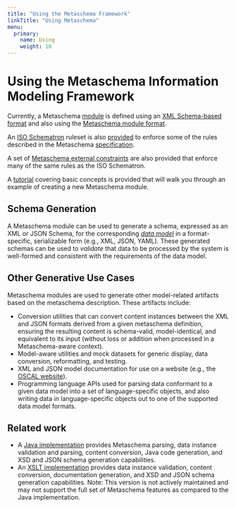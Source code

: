 ```yaml
---
title: "Using the Metaschema Framework"
linkTitle: "Using Metaschema"
menu:
  primary:
    name: Using
    weight: 10
---
```


# Using the Metaschema Information Modeling Framework

Currently, a Metaschema [module](/specification/glossary/#metaschema-module) is defined using an [XML Schema-based format](https://github.com/metaschema-framework/metaschema/blob/develop/schema/xml/metaschema.xsd) and also using the [Metaschema module format](https://github.com/metaschema-framework/metaschema/blob/develop/schema/metaschema/metaschema-module-metaschema.xml).

An [ISO Schematron](https://schematron.com/) ruleset is also [provided](https://github.com/usnistgov/metaschema-xslt/blob/develop/src/validate/metaschema-composition-check.sch) to enforce some of the rules described in the Metaschema [specification](/specification/).

A set of [Metaschema external constraints](https://github.com/metaschema-framework/metaschema/blob/develop/schema/metaschema/metaschema-module-constraints.xml) are also provided that enforce many of the same rules as the ISO Schematron.

A [tutorial](/tutorials/1-getting-started/) covering basic concepts is provided that will walk you through an example of creating a new Metaschema module.

## Schema Generation

A Metaschema module can be used to generate a schema, expressed as an XML or JSON Schema, for the corresponding [*data model*](/specification/glossary/#data-model) in a format-specific, serializable form (e.g., XML, JSON, YAML). These generated schemas can be used to *validate* that data to be processed by the system is well-formed and consistent with the requirements of the data model.

## Other Generative Use Cases

Metaschema modules are used to generate other model-related artifacts based on the metaschema description. These artifacts include:

- Conversion utilities that can convert content instances between the XML and JSON formats derived from a given metaschema definition, ensuring the resulting content is schema-valid, model-identical, and equivalent to its input (without loss or addition when processed in a Metaschema-aware context).
- Model-aware utilities and mock datasets for generic display, data conversion, reformatting, and testing.
- XML and JSON model documentation for use on a website (e.g., the [OSCAL website](https://pages.nist.gov/OSCAL/documentation/schema/)).
- Programming language APIs used for parsing data conformant to a given data model into a set of language-specific objects, and also writing data in language-specific objects out to one of the supported data model formats.

## Related work

- A [Java implementation](https://github.com/metaschema-framework/metaschema-java) provides Metaschema parsing, data instance validation and parsing, content conversion, Java code generation, and XSD and JSON schema generation capabilities.
- An [XSLT implementation](https://github.com/usnistgov/metaschema-xslt) provides data instance validation, content conversion, documentation generation, and XSD and JSON schema generation capabilities. Note: This version is not actively maintained and may not support the full set of Metaschema features as compared to the Java implementation.
